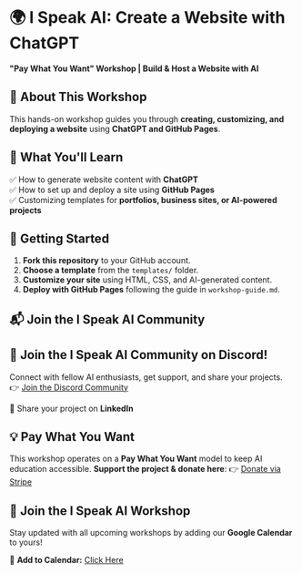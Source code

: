# 🌍 I Speak AI: Create a Website with ChatGPT
**"Pay What You Want" Workshop | Build & Host a Website with AI**

## 📌 About This Workshop
This hands-on workshop guides you through **creating, customizing, and deploying a website** using **ChatGPT and GitHub Pages**.

## 🚀 What You'll Learn
✅ How to generate website content with **ChatGPT**  
✅ How to set up and deploy a site using **GitHub Pages**  
✅ Customizing templates for **portfolios, business sites, or AI-powered projects**  

## 🔧 Getting Started
1. **Fork this repository** to your GitHub account.
2. **Choose a template** from the `templates/` folder.
3. **Customize your site** using HTML, CSS, and AI-generated content.
4. **Deploy with GitHub Pages** following the guide in `workshop-guide.md`.

## 📬 Join the I Speak AI Community
## 💬 Join the I Speak AI Community on Discord!
Connect with fellow AI enthusiasts, get support, and share your projects.  
👉 [Join the Discord Community](https://discord.gg/zYYnpCVW)
 
📢 Share your project on **LinkedIn**  

## 💡 Pay What You Want
This workshop operates on a **Pay What You Want** model to keep AI education accessible. **Support the project & donate here**: 👉 [Donate via Stripe](https://donate.stripe.com/cN202n1m5cZNeCk4gq)

## 📅 Join the I Speak AI Workshop
Stay updated with all upcoming workshops by adding our **Google Calendar** to yours!  

📆 **Add to Calendar:** [Click Here](https://calendar.google.com/calendar/u/0/share?slt=1AXpMJubu8xZxhLOBGhpItQxMInZUQfJX3VwxOdcW50JI0pbkbeOzCV85fbTI8Ax1pr1ML9ifFPKuug)

